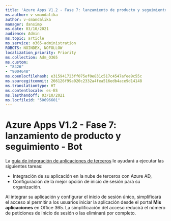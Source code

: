 ```yaml
---
title: 'Azure Apps V1.2 - Fase 7: lanzamiento de producto y seguimiento - Bot'
ms.author: v-smandalika
author: v-smandalika
manager: dansimp
ms.date: 03/10/2021
audience: Admin
ms.topic: article
ms.service: o365-administration
ROBOTS: NOINDEX, NOFOLLOW
localization_priority: Priority
ms.collection: Adm_O365
ms.custom:
- "8426"
- "9004648"
ms.openlocfilehash: e315941723ff075ef0e831c517c4547afee9c55c
ms.sourcegitcommit: 266126f99a020c2332a4fea516edb4ace9d14148
ms.translationtype: HT
ms.contentlocale: es-ES
ms.lasthandoff: 03/10/2021
ms.locfileid: "50696601"
---
```

# <a name="azure-apps-v12---phase-7-prod-release-and-followup---bot"></a>Azure Apps V1.2 - Fase 7: lanzamiento de producto y seguimiento - Bot

La [guía de integración de aplicaciones de terceros](https://admin.microsoft.com/AdminPortal/Home) le ayudará a ejecutar las siguientes tareas: 
- Integración de su aplicación en la nube de terceros con Azure AD, 
- Configuración de la mejor opción de inicio de sesión para su organización.

Al integrar su aplicación y configurar el inicio de sesión único, simplificará el acceso al permitir a los usuarios iniciar la aplicación desde el portal **Mis aplicaciones** en Office 365. La simplificación del acceso reducirá el número de peticiones de inicio de sesión o las eliminará por completo.
